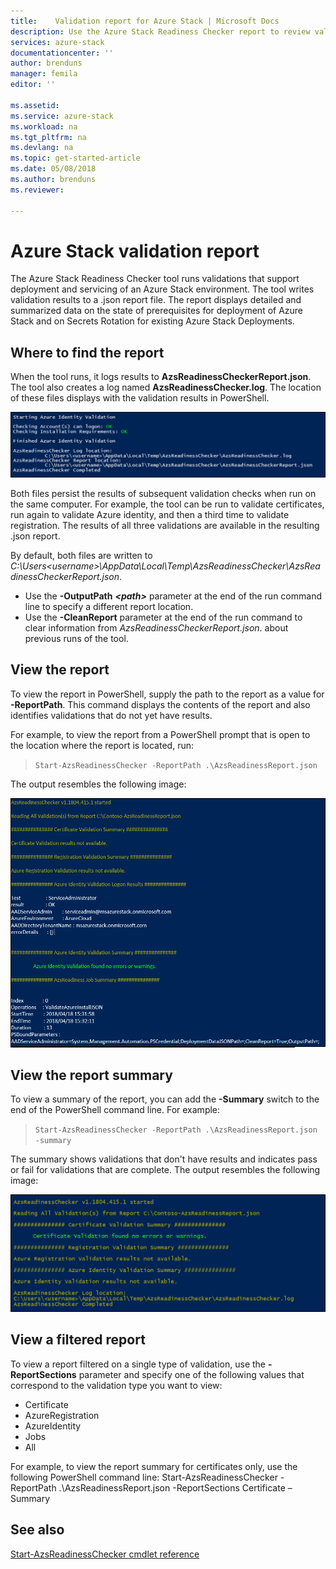 ```yaml
---
title:    Validation report for Azure Stack | Microsoft Docs
description: Use the Azure Stack Readiness Checker report to review validation results.
services: azure-stack
documentationcenter: ''
author: brenduns
manager: femila
editor: ''

ms.assetid:
ms.service: azure-stack
ms.workload: na
ms.tgt_pltfrm: na
ms.devlang: na
ms.topic: get-started-article
ms.date: 05/08/2018
ms.author: brenduns
ms.reviewer:

---
```



# Azure Stack validation report
The Azure Stack Readiness Checker tool runs validations that support deployment and servicing of an Azure Stack environment. The tool writes validation results to a .json report file. The report displays detailed and summarized data on the state of prerequisites for deployment of Azure Stack and on Secrets Rotation for existing Azure Stack Deployments.  

 ## Where to find the report
When the tool runs, it logs results to **AzsReadinessCheckerReport.json**. The tool also creates a log named **AzsReadinessChecker.log**. The location of these files displays with the validation results in PowerShell.

![run-validation](./media/azure-stack-validation-report/validation.png)

Both files persist the results of subsequent validation checks when run on the same computer.  For example, the tool can be run to validate certificates, run again to validate Azure identity, and then a third time to validate registration. The results of all three validations are available in the resulting .json report.  

By default, both files are written to *C:\Users\<username>\AppData\Local\Temp\AzsReadinessChecker\AzsReadinessCheckerReport.json*.  
- Use the **-OutputPath** ***&lt;path&gt;*** parameter at the end of the run command line to specify a different report location.   
- Use the **-CleanReport** parameter at the end of the run command to clear information from *AzsReadinessCheckerReport.json*. about previous runs of the tool.

## View the report
To view the report in PowerShell, supply the path to the report as a value for **-ReportPath**. This command displays the contents of the report and also identifies validations that do not yet have results.

For example, to view the report from a PowerShell prompt that is open to the location where the report is located, run: 
   > `Start-AzsReadinessChecker -ReportPath .\AzsReadinessReport.json` 

The output resembles the following image:

![view-report](./media/azure-stack-validation-report/view-report.png)

## View the report summary
To view a summary of the report, you can add the **-Summary** switch to the end of the PowerShell command line. For example: 
 > `Start-AzsReadinessChecker -ReportPath .\AzsReadinessReport.json -summary`  

The summary shows validations that don't have results and indicates pass or fail for validations that are complete. The output resembles the following image:

![report-summary](./media/azure-stack-validation-report/report-summary.png)


## View a filtered report
To view a report filtered on a single type of validation, use the **-ReportSections** parameter and specify one of the following values that correspond to the validation type you want to view:
- Certificate
- AzureRegistration
- AzureIdentity
- Jobs   
- All  

For example, to view the report summary for certificates only, use the following PowerShell command line:  Start-AzsReadinessChecker -ReportPath .\AzsReadinessReport.json -ReportSections Certificate – Summary

## See also
[Start-AzsReadinessChecker cmdlet reference](azure-stack-azsreadines-cmdlet.md)
